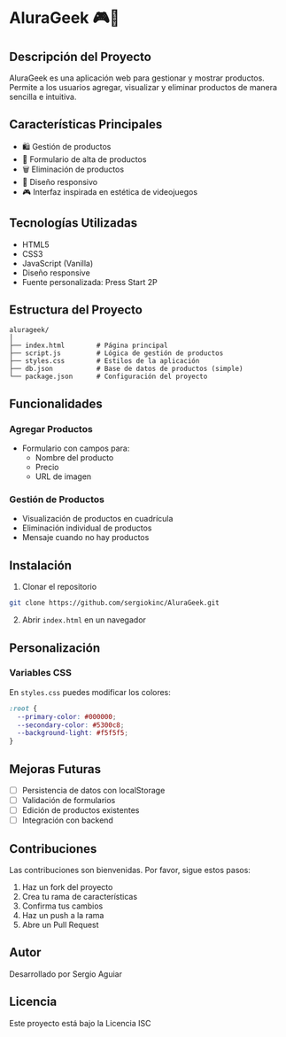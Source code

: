 # AluraGeek 🎮🤖

## Descripción del Proyecto

AluraGeek es una aplicación web para gestionar y mostrar productos. Permite a los usuarios agregar, visualizar y eliminar productos de manera sencilla e intuitiva.

## Características Principales

- 🛍️ Gestión de productos
- 📝 Formulario de alta de productos
- 🗑️ Eliminación de productos
- 📱 Diseño responsivo
- 🎮 Interfaz inspirada en estética de videojuegos

## Tecnologías Utilizadas

- HTML5
- CSS3
- JavaScript (Vanilla)
- Diseño responsive
- Fuente personalizada: Press Start 2P

## Estructura del Proyecto

```
alurageek/
│
├── index.html        # Página principal
├── script.js         # Lógica de gestión de productos
├── styles.css        # Estilos de la aplicación
├── db.json           # Base de datos de productos (simple)
└── package.json      # Configuración del proyecto
```

## Funcionalidades

### Agregar Productos
- Formulario con campos para:
  - Nombre del producto
  - Precio
  - URL de imagen

### Gestión de Productos
- Visualización de productos en cuadrícula
- Eliminación individual de productos
- Mensaje cuando no hay productos

## Instalación

1. Clonar el repositorio
```bash
git clone https://github.com/sergiokinc/AluraGeek.git
```

2. Abrir `index.html` en un navegador

## Personalización

### Variables CSS
En `styles.css` puedes modificar los colores:
```css
:root {
  --primary-color: #000000;
  --secondary-color: #5300c8;
  --background-light: #f5f5f5;
}
```

## Mejoras Futuras
- [ ] Persistencia de datos con localStorage
- [ ] Validación de formularios
- [ ] Edición de productos existentes
- [ ] Integración con backend

## Contribuciones

Las contribuciones son bienvenidas. Por favor, sigue estos pasos:
1. Haz un fork del proyecto
2. Crea tu rama de características
3. Confirma tus cambios
4. Haz un push a la rama
5. Abre un Pull Request

## Autor

Desarrollado por Sergio Aguiar

## Licencia

Este proyecto está bajo la Licencia ISC
